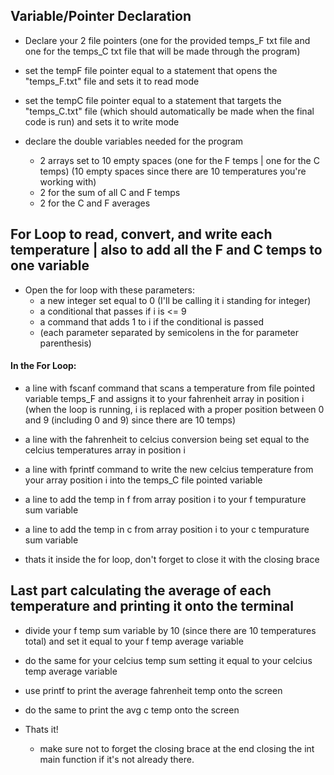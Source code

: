 ## Variable/Pointer Declaration

- Declare your 2 file pointers (one for the provided temps_F txt file and one for the temps_C txt file that will be made through the program)

- set the tempF file pointer equal to a statement that opens the "temps_F.txt" file and sets it to read mode
- set the tempC file pointer equal to a statement that targets the "temps_C.txt" file (which should automatically be made when the final code is run) and sets it to write mode

- declare the double variables needed for the program 
    - 2 arrays set to 10 empty spaces (one for the F temps | one for the C temps) (10 empty spaces since there are 10 temperatures you're working with)
    - 2 for the sum of all C and F temps
    - 2 for the C and F averages

## For Loop to read, convert, and write each temperature | also to add all the F and C temps to one variable

- Open the for loop with these parameters:
    - a new integer set equal to 0 (I'll be calling it i standing for integer)
    - a conditional that passes if i is <= 9
    - a command that adds 1 to i if the conditional is passed 
    - (each parameter separated by semicolens in the for parameter parenthesis)

#### In the For Loop:

- a line with fscanf command that scans a temperature from file pointed variable temps_F and assigns it to your fahrenheit array in position i (when the loop is running, i is replaced with a proper position between 0 and 9 (including 0 and 9) since there are 10 temps)
- a line with the fahrenheit to celcius conversion being set equal to the celcius temperatures array in position i
- a line with fprintf command to write the new celcius temperature from your array position i into the temps_C file pointed variable
- a line to add the temp in f from array position i to your f tempurature sum variable
- a line to add the temp in c from array position i to your c tempurature sum variable

- thats it inside the for loop, don't forget to close it with the closing brace

## Last part calculating the average of each temperature and printing it onto the terminal

- divide your f temp sum variable by 10 (since there are 10 temperatures total) and set it equal to your f temp average variable
- do the same for your celcius temp sum setting it equal to your celcius temp average variable

- use printf to print the average fahrenheit temp onto the screen
- do the same to print the avg c temp onto the screen

- Thats it! 
    - make sure not to forget the closing brace at the end closing the int main function if it's not already there.
